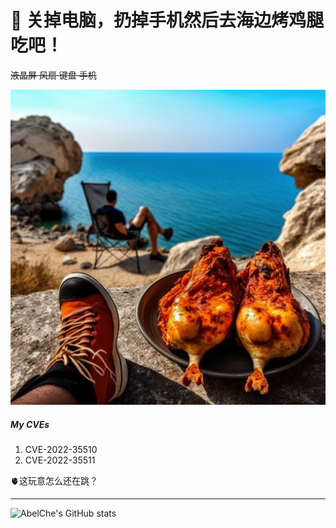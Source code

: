 


# 🍗 关掉电脑，扔掉手机然后去海边烤鸡腿吃吧！

~~液晶屏 风扇 键盘 手机~~

![](Patrick_Star_Roast_chicken_legs_by_the_sea_be1bacc7-b6a8-45d8-92b8-b039ca24304f.png)

##### My CVEs
1. CVE-2022-35510
2. CVE-2022-35511

🫀这玩意怎么还在跳？
<hr>

![AbelChe's GitHub stats](https://github-readme-stats.vercel.app/api?username=AbelChe&hide=contribs,prs&theme=gruvbox)
